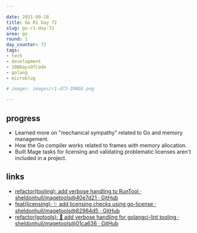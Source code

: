 ```yaml
---

date: 2021-09-18
title: Go R1 Day 72
slug: go-r1-day-72
area: go
round: 1
day_counter: 72
tags:
- tech
- development
- 100DaysOfCode
- golang
- microblog

# images: images/r1-d72-IMAGE.png

---
```


## progress

- Learned more on "mechanical sympathy" related to Go and memory management.
- How the Go compiler works related to frames with memory allocation.
- Built Mage tasks for licensing and validating problematic licenses aren't included in a project.

## links

- [refactor(tooling): add verbose handling to RunTool · sheldonhull/magetools@40e7d21 · GitHub](https://github.com/sheldonhull/magetools/commit/40e7d2102fed508ed620d7f440beaa3b84d0cdb9)
- [feat(licensing): ✨ add licensing checks using go-license · sheldonhull/magetools@82964d5 · GitHub](https://github.com/sheldonhull/magetools/commit/82964d5f6511c93f71bbe94517f21bbcfc35b224)
- [refactor(gotools): 📝 add verbose handling for golangci-lint tooling · sheldonhull/magetools@01ca636 · GitHub](https://github.com/sheldonhull/magetools/commit/01ca63687198d08c84485e75c4f7d8d2730da93d)
